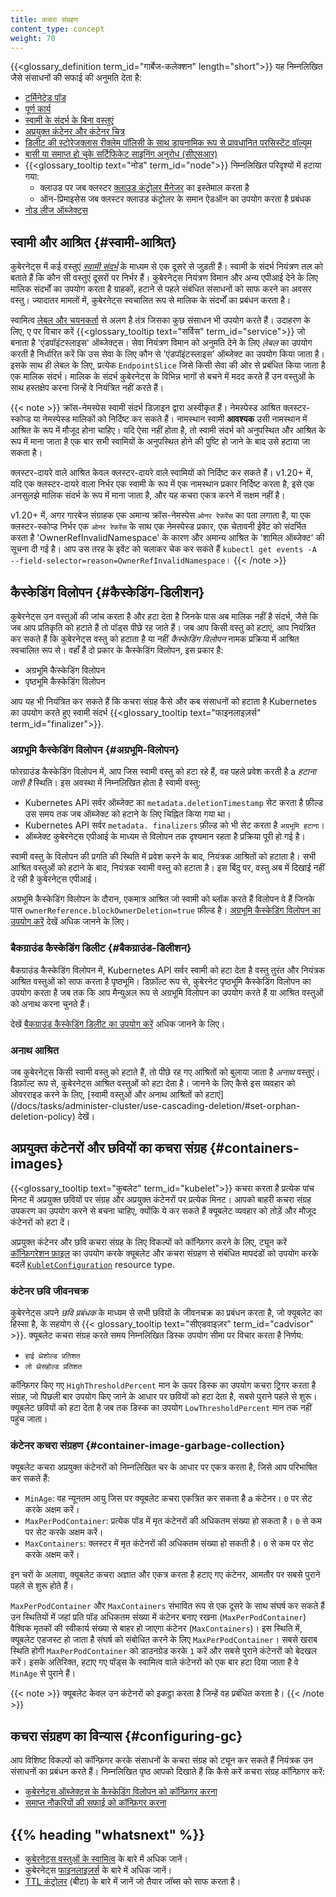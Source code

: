 ```yaml
---
title: कचरा संग्रहण
content_type: concept
weight: 70
---
```


<!-- overview -->
{{<glossary_definition term_id="गार्बेज-कलेक्शन" length="short">}} यह
निम्नलिखित जैसे संसाधनों की सफाई की अनुमति देता है:

  * [टर्मिनेटेड पॉड](/docs/concepts/workloads/pods/pod-lifecycle/#pod-garbage-collection)
  * [पूर्ण कार्य](/docs/concepts/workloads/controllers/ttlafterfinished/)
  * [स्वामी के संदर्भ के बिना वस्तुएं](#स्वामी-आश्रित)
  * [अप्रयुक्त कंटेनर और कंटेनर चित्र](#containers-images)
  * [डिलीट की स्टोरेजक्लास रीक्लेम पॉलिसी के साथ डायनामिक रूप से प्रावधानित परसिस्टेंट वॉल्यूम](/docs/concepts/storage/persistent-volumes/#delete)
  * [बासी या समाप्त हो चुके सर्टिफिकेट साइनिंग अनुरोध (सीएसआर)](/docs/reference/access-authn-authz/certificate-signing-requests/#request-signing-process)
  * {{<glossary_tooltip text="नोड" term_id="node">}} निम्नलिखित परिदृश्यों में हटाया गया:
    * क्लाउड पर जब क्लस्टर [क्लाउड कंट्रोलर मैनेजर](/docs/concepts/architecture/cloud-controller/)
 का इस्तेमाल करता है
    * ऑन-प्रिमाइसेस जब क्लस्टर क्लाउड कंट्रोलर के समान ऐडऑन का उपयोग करता है
      प्रबंधक
  * [नोड लीज ऑब्जेक्ट्स](/docs/concepts/architecture/nodes/#heartbeats)

## स्वामी और आश्रित {#स्वामी-आश्रित}

कुबेरनेट्स में कई वस्तुएं [*स्वामी संदर्भ*](/docs/concepts/overview/working-with-objects/owners-dependents/) के माध्यम से एक दूसरे से जुड़ती हैं।
स्वामी के संदर्भ नियंत्रण तल को बताते हैं कि कौन सी वस्तुएं दूसरों पर निर्भर हैं।
कुबेरनेट्स नियंत्रण विमान और अन्य एपीआई देने के लिए मालिक संदर्भों का उपयोग करता है
ग्राहकों, हटाने से पहले संबंधित संसाधनों को साफ करने का अवसर
वस्तु। ज्यादातर मामलों में, कुबेरनेट्स स्वचालित रूप से मालिक के संदर्भों का प्रबंधन करता है।

स्वामित्व [लेबल और चयनकर्ता](/docs/concepts/overview/working-with-objects/labels/) से अलग है
तंत्र जिसका कुछ संसाधन भी उपयोग करते हैं। उदाहरण के लिए, ए पर विचार करें
{{<glossary_tooltip text="सर्विस" term_id="service">}} जो बनाता है
'एंडपॉइंटस्लाइस' ऑब्जेक्ट्स। सेवा नियंत्रण विमान को अनुमति देने के लिए *लेबल* का उपयोग करती है
निर्धारित करें कि उस सेवा के लिए कौन से 'एंडपॉइंटस्लाइस' ऑब्जेक्ट का उपयोग किया जाता है। इसके साथ ही
लेबल के लिए, प्रत्येक `EndpointSlice` जिसे किसी सेवा की ओर से प्रबंधित किया जाता है
एक मालिक संदर्भ। मालिक के संदर्भ कुबेरनेट्स के विभिन्न भागों से बचने में मदद करते हैं
उन वस्तुओं के साथ हस्तक्षेप करना जिन्हें वे नियंत्रित नहीं करते हैं।

{{< note >}}
क्रॉस-नेमस्पेस स्वामी संदर्भ डिज़ाइन द्वारा अस्वीकृत हैं।
नेमस्पेस्ड आश्रित क्लस्टर-स्कोप्ड या नेमस्पेस्ड मालिकों को निर्दिष्ट कर सकते हैं।
नामस्थान स्वामी **आवश्यक** उसी नामस्थान में आश्रित के रूप में मौजूद होना चाहिए।
यदि ऐसा नहीं होता है, तो स्वामी संदर्भ को अनुपस्थित और आश्रित के रूप में माना जाता है
एक बार सभी स्वामियों के अनुपस्थित होने की पुष्टि हो जाने के बाद उसे हटाया जा सकता है।

क्लस्टर-दायरे वाले आश्रित केवल क्लस्टर-दायरे वाले स्वामियों को निर्दिष्ट कर सकते हैं।
v1.20+ में, यदि एक क्लस्टर-दायरे वाला निर्भर एक स्वामी के रूप में एक नामस्थान प्रकार निर्दिष्ट करता है,
इसे एक अनसुलझे मालिक संदर्भ के रूप में माना जाता है, और यह कचरा एकत्र करने में सक्षम नहीं है।

v1.20+ में, अगर गारबेज संग्राहक एक अमान्य क्रॉस-नेमस्पेस `ओनर रेफरेंस` का पता लगाता है,
या एक क्लस्टर-स्कोप्ड निर्भर एक `ओनर रेफरेंस` के साथ एक नेमस्पेस्ड प्रकार, एक चेतावनी ईवेंट को संदर्भित करता है
'OwnerRefInvalidNamespace' के कारण और अमान्य आश्रित के 'शामिल ऑब्जेक्ट' की सूचना दी गई है।
आप उस तरह के इवेंट को चलाकर चेक कर सकते हैं
`kubectl get events -A --field-selector=reason=OwnerRefInvalidNamespace`।
{{< /note >}}

## कैस्केडिंग विलोपन {#कैस्केडिंग-डिलीशन}

कुबेरनेट्स उन वस्तुओं की जांच करता है और हटा देता है जिनके पास अब मालिक नहीं है
संदर्भ, जैसे कि जब आप प्रतिकृति को हटाते हैं तो पॉड्स पीछे रह जाते हैं। जब आप
किसी वस्तु को हटाएं, आप नियंत्रित कर सकते हैं कि कुबेरनेट्स वस्तु को हटाता है या नहीं
*कैस्केडिंग विलोपन* नामक प्रक्रिया में आश्रित स्वचालित रूप से। वहाँ हैं
दो प्रकार के कैस्केडिंग विलोपन, इस प्रकार है:

  * अग्रभूमि कैस्केडिंग विलोपन
  * पृष्ठभूमि कैस्केडिंग विलोपन

आप यह भी नियंत्रित कर सकते हैं कि कचरा संग्रह कैसे और कब संसाधनों को हटाता है
Kubernetes का उपयोग करते हुए स्वामी संदर्भ {{<glossary_tooltip text="फाइनलाइज़र्स" term_id="finalizer">}}. 

### अग्रभूमि कैस्केडिंग विलोपन {#अग्रभूमि-विलोपन}

फोरग्राउंड कैस्केडिंग विलोपन में, आप जिस स्वामी वस्तु को हटा रहे हैं, वह पहले प्रवेश करती है
a *हटाना जारी है* स्थिति। इस अवस्था में निम्नलिखित होता है
स्वामी वस्तु:

  * Kubernetes API सर्वर ऑब्जेक्ट का `metadata.deletionTimestamp` सेट करता है
    फ़ील्ड उस समय तक जब ऑब्जेक्ट को हटाने के लिए चिह्नित किया गया था।
  * Kubernetes API सर्वर `metadata. finalizers` फ़ील्ड को भी सेट करता है
    `अग्रभूमि हटाना`।
  * ऑब्जेक्ट कुबेरनेट्स एपीआई के माध्यम से विलोपन तक दृश्यमान रहता है
    प्रक्रिया पूरी हो गई है।

स्वामी वस्तु के विलोपन की प्रगति की स्थिति में प्रवेश करने के बाद, नियंत्रक
आश्रितों को हटाता है। सभी आश्रित वस्तुओं को हटाने के बाद, नियंत्रक
स्वामी वस्तु को हटाता है। इस बिंदु पर, वस्तु अब में दिखाई नहीं दे रही है
कुबेरनेट्स एपीआई।

अग्रभूमि कैस्केडिंग विलोपन के दौरान, एकमात्र आश्रित जो स्वामी को ब्लॉक करते हैं
विलोपन वे हैं जिनके पास `ownerReference.blockOwnerDeletion=true` फ़ील्ड है।
[अग्रभूमि कैस्केडिंग विलोपन का उपयोग करें](/docs/tasks/administer-cluster/use-cascading-deletion/#use-foreground-cascading-deletion) देखें
अधिक जानने के लिए।

### बैकग्राउंड कैस्केडिंग डिलीट {#बैकग्राउंड-डिलीशन}

बैकग्राउंड कैस्केडिंग विलोपन में, Kubernetes API सर्वर स्वामी को हटा देता है
वस्तु तुरंत और नियंत्रक आश्रित वस्तुओं को साफ करता है
पृष्ठभूमि। डिफ़ॉल्ट रूप से, कुबेरनेट पृष्ठभूमि कैस्केडिंग विलोपन का उपयोग करता है जब तक कि
आप मैन्युअल रूप से अग्रभूमि विलोपन का उपयोग करते हैं या आश्रित वस्तुओं को अनाथ करना चुनते हैं।

देखें [बैकग्राउंड कैस्केडिंग डिलीट का उपयोग करें](/docs/tasks/administer-cluster/use-cascading-deletion/#use-background-cascading-deletion) अधिक जानने के लिए।

### अनाथ आश्रित

जब कुबेरनेट्स किसी स्वामी वस्तु को हटाते हैं, तो पीछे रह गए आश्रितों को बुलाया जाता है
*अनाथ* वस्तुएं। डिफ़ॉल्ट रूप से, कुबेरनेट्स आश्रित वस्तुओं को हटा देता है। जानने के लिए कैसे
इस व्यवहार को ओवरराइड करने के लिए, [स्वामी वस्तुओं और अनाथ आश्रितों को हटाएं] (/docs/tasks/administer-cluster/use-cascading-deletion/#set-orphan-deletion-policy) देखें।

## अप्रयुक्त कंटेनरों और छवियों का कचरा संग्रह {#containers-images}

{{<glossary_tooltip text="कुबलेट" term_id="kubelet">}} कचरा करता है
प्रत्येक पांच मिनट में अप्रयुक्त छवियों पर संग्रह और अप्रयुक्त कंटेनरों पर प्रत्येक
मिनट। आपको बाहरी कचरा संग्रह उपकरण का उपयोग करने से बचना चाहिए, क्योंकि ये कर सकते हैं
क्यूबलेट व्यवहार को तोड़ें और मौजूद कंटेनरों को हटा दें।

अप्रयुक्त कंटेनर और छवि कचरा संग्रह के लिए विकल्पों को कॉन्फ़िगर करने के लिए, ट्यून करें
[कॉन्फ़िगरेशन फ़ाइल](/docs/tasks/administer-cluster/kubelet-config-file/) का उपयोग करके क्यूबलेट
और कचरा संग्रहण से संबंधित मापदंडों को उपयोग करके बदलें
[`KubletConfiguration`](/docs/reference/config-api/kubelet-config.v1beta1/#kubelet-config-k8s-io-v1beta1-KubletConfiguration)
resource type.

### कंटेनर छवि जीवनचक्र

कुबेरनेट्स अपने *छवि प्रबंधक* के माध्यम से सभी छवियों के जीवनचक्र का प्रबंधन करता है,
जो क्यूबलेट का हिस्सा है, के सहयोग से
{{< glossary_tooltip text="सीएडवाइज़र" term_id="cadvisor" >}}. क्यूबलेट
कचरा संग्रह करते समय निम्नलिखित डिस्क उपयोग सीमा पर विचार करता है
निर्णय:

  * `हाई थ्रेशोल्ड प्रतिशत`
  * `लो थ्रेसहोल्ड प्रतिशत`

कॉन्फ़िगर किए गए `HighThresholdPercent` मान के ऊपर डिस्क का उपयोग कचरा ट्रिगर करता है
संग्रह, जो पिछली बार उपयोग किए जाने के आधार पर छवियों को हटा देता है,
सबसे पुराने पहले से शुरू। क्यूबलेट छवियों को हटा देता है
जब तक डिस्क का उपयोग `LowThresholdPercent` मान तक नहीं पहुंच जाता।

### कंटेनर कचरा संग्रहण {#container-image-garbage-collection}

क्यूबलेट कचरा अप्रयुक्त कंटेनरों को निम्नलिखित चर के आधार पर एकत्र करता है,
जिसे आप परिभाषित कर सकते हैं:

  * `MinAge`: वह न्यूनतम आयु जिस पर क्यूबलेट कचरा एकत्रित कर सकता है a
    कंटेनर। `0` पर सेट करके अक्षम करें।
  * `MaxPerPodContainer`: प्रत्येक पॉड में मृत कंटेनरों की अधिकतम संख्या
    हो सकता है। `0` से कम पर सेट करके अक्षम करें।
  * `MaxContainers`: क्लस्टर में मृत कंटेनरों की अधिकतम संख्या हो सकती है।
    `0` से कम पर सेट करके अक्षम करें।

इन चरों के अलावा, क्यूबलेट कचरा अज्ञात और एकत्र करता है
हटाए गए कंटेनर, आमतौर पर सबसे पुराने पहले से शुरू होते हैं।

`MaxPerPodContainer` और `MaxContainers` संभावित रूप से एक दूसरे के साथ संघर्ष कर सकते हैं
उन स्थितियों में जहां प्रति पॉड अधिकतम संख्या में कंटेनर बनाए रखना
(`MaxPerPodContainer`) वैश्विक मृतकों की स्वीकार्य संख्या से बाहर हो जाएगा
कंटेनर (`MaxContainers`)। इस स्थिति में, क्यूबलेट एडजस्ट हो जाता है
संघर्ष को संबोधित करने के लिए `MaxPerPodContainer`। सबसे खराब स्थिति होगी
`MaxPerPodContainer` को डाउनग्रेड करके `1` करें और सबसे पुराने कंटेनरों को बेदखल करें।
इसके अतिरिक्त, हटाए गए पॉड्स के स्वामित्व वाले कंटेनरों को एक बार हटा दिया जाता है
वे `MinAge` से पुराने हैं।

{{< note >}}
क्यूबलेट केवल उन कंटेनरों को इकट्ठा करता है जिन्हें वह प्रबंधित करता है।
{{< /note >}}

## कचरा संग्रहण का विन्यास {#configuring-gc}

आप विशिष्ट विकल्पों को कॉन्फ़िगर करके संसाधनों के कचरा संग्रह को ट्यून कर सकते हैं
नियंत्रक उन संसाधनों का प्रबंधन करते हैं। निम्नलिखित पृष्ठ आपको दिखाते हैं कि कैसे करें
कचरा संग्रह कॉन्फ़िगर करें:

  * [कुबेरनेट्स ऑब्जेक्ट्स के कैस्केडिंग विलोपन को कॉन्फ़िगर करना](/docs/tasks/administer-cluster/use-cascading-deletion/)
  * [समाप्त नौकरियों की सफाई को कॉन्फ़िगर करना](/docs/concepts/workloads/controllers/ttlafterfinished/)
  
<!-- * [अप्रयुक्त कंटेनर और छवि कचरा संग्रह को कॉन्फ़िगर करना](/docs/tasks/administer-cluster/reconfigure-kubelet/)  -->

## {{% heading "whatsnext" %}}

* [कुबेरनेट्स वस्तुओं के स्वामित्व](/docs/concepts/overview/working-with-objects/owners-dependents/) के बारे में अधिक जानें।
* कुबेरनेट्स [फाइनलाइज़र्स](/docs/concepts/overview/working-with-objects/finalizers/) के बारे में अधिक जानें।
* [TTL कंट्रोलर](/docs/concepts/workloads/controllers/ttlafterfinished/) (बीटा) के बारे में जानें जो तैयार जॉब्स को साफ करता है।
